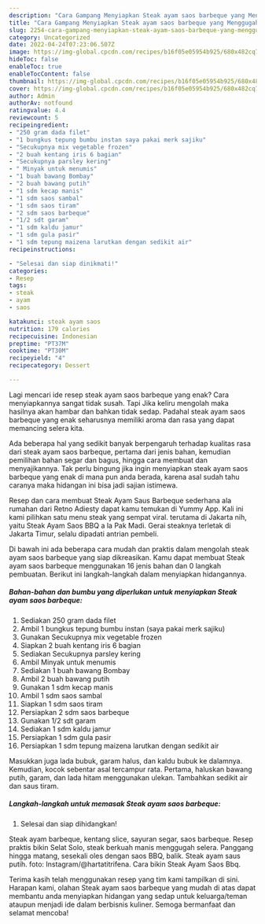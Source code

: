 ```yaml
---
description: "Cara Gampang Menyiapkan Steak ayam saos barbeque yang Menggugah Selera, Buat Buka Puasa Enak"
title: "Cara Gampang Menyiapkan Steak ayam saos barbeque yang Menggugah Selera, Buat Buka Puasa Enak"
slug: 2254-cara-gampang-menyiapkan-steak-ayam-saos-barbeque-yang-menggugah-selera-buat-buka-puasa-enak
category: Uncategorized
date: 2022-04-24T07:23:06.507Z
image: https://img-global.cpcdn.com/recipes/b16f05e05954b925/680x482cq70/steak-ayam-saos-barbeque-foto-resep-utama.jpg
hideToc: false
enableToc: true
enableTocContent: false
thumbnail: https://img-global.cpcdn.com/recipes/b16f05e05954b925/680x482cq70/steak-ayam-saos-barbeque-foto-resep-utama.jpg
cover: https://img-global.cpcdn.com/recipes/b16f05e05954b925/680x482cq70/steak-ayam-saos-barbeque-foto-resep-utama.jpg
author: Admin
authorAv: notfound
ratingvalue: 4.4
reviewcount: 5
recipeingredient:
- "250 gram dada filet"
- "1 bungkus tepung bumbu instan saya pakai merk sajiku"
- "Secukupnya mix vegetable frozen"
- "2 buah kentang iris 6 bagian"
- "Secukupnya parsley kering"
- " Minyak untuk menumis"
- "1 buah bawang Bombay"
- "2 buah bawang putih"
- "1 sdm kecap manis"
- "1 sdm saos sambal"
- "1 sdm saos tiram"
- "2 sdm saos barbeque"
- "1/2 sdt garam"
- "1 sdm kaldu jamur"
- "1 sdm gula pasir"
- "1 sdm tepung maizena larutkan dengan sedikit air"
recipeinstructions:

- "Selesai dan siap dinikmati!"
categories:
- Resep
tags:
- steak
- ayam
- saos

katakunci: steak ayam saos 
nutrition: 179 calories
recipecuisine: Indonesian
preptime: "PT37M"
cooktime: "PT30M"
recipeyield: "4"
recipecategory: Dessert

---
```



Lagi mencari ide resep steak ayam saos barbeque yang enak? Cara menyiapkannya sangat tidak susah. Tapi Jika keliru mengolah maka hasilnya akan hambar dan bahkan tidak sedap. Padahal steak ayam saos barbeque yang enak seharusnya memiliki aroma dan rasa yang dapat memancing selera kita.


Ada beberapa hal yang sedikit banyak berpengaruh terhadap kualitas rasa dari steak ayam saos barbeque, pertama dari jenis bahan, kemudian pemilihan bahan segar dan bagus, hingga cara membuat dan menyajikannya. Tak perlu bingung jika ingin menyiapkan steak ayam saos barbeque yang enak di mana pun anda berada, karena asal sudah tahu caranya maka hidangan ini bisa jadi sajian istimewa.

Resep dan cara membuat Steak Ayam Saus Barbeque sederhana ala rumahan dari Retno Adiesty dapat kamu temukan di Yummy App. Kali ini kami pilihkan satu menu steak yang sempat viral. terutama di Jakarta nih, yaitu Steak Ayam Saos BBQ a la Pak Madi. Gerai steaknya terletak di Jakarta Timur, selalu dipadati antrian pembeli.


Di bawah ini ada beberapa cara mudah dan praktis dalam mengolah steak ayam saos barbeque yang siap dikreasikan. Kamu dapat membuat Steak ayam saos barbeque menggunakan 16 jenis bahan dan 0 langkah pembuatan. Berikut ini langkah-langkah dalam menyiapkan hidangannya.

<!--inarticleads1-->

##### Bahan-bahan dan bumbu yang diperlukan untuk menyiapkan Steak ayam saos barbeque:

1. Sediakan 250 gram dada filet
1. Ambil 1 bungkus tepung bumbu instan (saya pakai merk sajiku)
1. Gunakan Secukupnya mix vegetable frozen
1. Siapkan 2 buah kentang iris 6 bagian
1. Sediakan Secukupnya parsley kering
1. Ambil  Minyak untuk menumis
1. Sediakan 1 buah bawang Bombay
1. Ambil 2 buah bawang putih
1. Gunakan 1 sdm kecap manis
1. Ambil 1 sdm saos sambal
1. Siapkan 1 sdm saos tiram
1. Persiapkan 2 sdm saos barbeque
1. Gunakan 1/2 sdt garam
1. Sediakan 1 sdm kaldu jamur
1. Persiapkan 1 sdm gula pasir
1. Persiapkan 1 sdm tepung maizena larutkan dengan sedikit air


Masukkan juga lada bubuk, garam halus, dan kaldu bubuk ke dalamnya. Kemudian, kocok sebentar asal tercampur rata. Pertama, haluskan bawang putih, garam, dan lada hitam menggunakan ulekan. Tambahkan sedikit air dan saus tiram. 

<!--inarticleads2-->

##### Langkah-langkah untuk memasak Steak ayam saos barbeque:


1. Selesai dan siap dihidangkan!

Steak ayam barbeque, kentang slice, sayuran segar, saos barbeque. Resep praktis bikin Selat Solo, steak berkuah manis menggugah selera. Panggang hingga matang, sesekali oles dengan saos BBQ, balik. Steak ayam saus putih. foto: Instagram/@hartatitrifena. Cara bikin Steak Ayam Saos Bbq. 

Terima kasih telah menggunakan resep yang tim kami tampilkan di sini. Harapan kami, olahan Steak ayam saos barbeque yang mudah di atas dapat membantu anda menyiapkan hidangan yang sedap untuk keluarga/teman ataupun menjadi ide dalam berbisnis kuliner. Semoga bermanfaat dan selamat mencoba!
